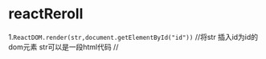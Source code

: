 # reactReroll


1.<code>ReactDOM.render(str,document.getElementById("id"))</code>
//将str 插入id为id的dom元素  str可以是一段html代码
//<script type="text/babel">  js写在text/babel 中转为es5

2. <code>ReactDOM.render(arr,arr.map(
    function(name){return {name}}
),#id)</code>
//展示了map对数组的映射方法

3.<code>ReactDOM.render(<div>{arr}</div>,document.getElementById("example"))</code>
// {arr}可以直接被解析为 循环数组填充在dom元素中

4.<code>var HelloMessage =React.createClass({
         render:function () {
           return <h1>hello {this.props.name} age:{this.props.age}</h1>;
         }
       });
        ReactDOM.render(
                <HelloMessage age="22" name="jack"/>,
                  document.getElementById('example')
       )</code>
//定义组件名称 必须大写开头  并通过props拿到组件中的参数


   

